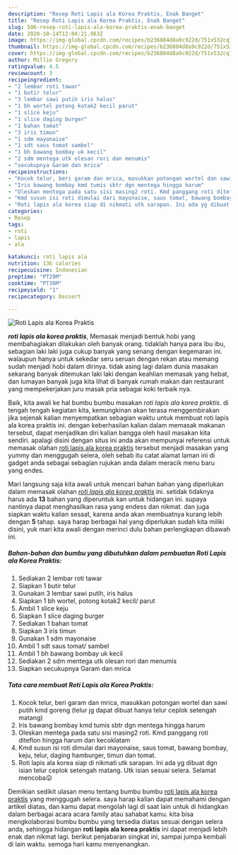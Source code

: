 ```yaml
---
description: "Resep Roti Lapis ala Korea Praktis, Enak Banget"
title: "Resep Roti Lapis ala Korea Praktis, Enak Banget"
slug: 506-resep-roti-lapis-ala-korea-praktis-enak-banget
date: 2020-10-14T12:04:21.963Z
image: https://img-global.cpcdn.com/recipes/b236884d8a9c922d/751x532cq70/roti-lapis-ala-korea-praktis-foto-resep-utama.jpg
thumbnail: https://img-global.cpcdn.com/recipes/b236884d8a9c922d/751x532cq70/roti-lapis-ala-korea-praktis-foto-resep-utama.jpg
cover: https://img-global.cpcdn.com/recipes/b236884d8a9c922d/751x532cq70/roti-lapis-ala-korea-praktis-foto-resep-utama.jpg
author: Millie Gregory
ratingvalue: 4.5
reviewcount: 3
recipeingredient:
- "2 lembar roti tawar"
- "1 butir telur"
- "3 lembar sawi putih iris halus"
- "1 bh wortel potong kotak2 kecil parut"
- "1 slice keju"
- "1 slice daging burger"
- "1 bahan tomat"
- "3 iris timun"
- "1 sdm mayonaise"
- "1 sdt saus tomat sambel"
- "1 bh bawang bombay uk kecil"
- "2 sdm mentega utk olesan rori dan menumis"
- "secukupnya Garam dan mrica"
recipeinstructions:
- "Kocok telur, beri garam dan mrica, masukkan potongan wortel dan sawi putih kmd goreng (telur jg dapat dibuat hanya telur ceplok setengah matang)"
- "Iris bawang bombay kmd tumis sbtr dgn mentega hingga harum"
- "Oleskan mentega pada satu sisi masing2 roti. Kmd panggang roti diteflon hingga harum dan kecoklatam"
- "Kmd susun isi roti dimulai dari mayonaise, saus tomat, bawang bombay, keju, telur, daging hamburger, timun dan tomat."
- "Roti lapis ala korea siap di nikmati utk sarapan. Ini ada yg dibuat dgn isian telur ceplok setengah matang. Utk isian sesuai selera. Selamat mencoba😛"
categories:
- Resep
tags:
- roti
- lapis
- ala

katakunci: roti lapis ala 
nutrition: 136 calories
recipecuisine: Indonesian
preptime: "PT29M"
cooktime: "PT30M"
recipeyield: "1"
recipecategory: Dessert

---
```



![Roti Lapis ala Korea Praktis](https://img-global.cpcdn.com/recipes/b236884d8a9c922d/751x532cq70/roti-lapis-ala-korea-praktis-foto-resep-utama.jpg)

<b><i>roti lapis ala korea praktis</i></b>, Memasak menjadi bentuk hobi yang membahagiakan dilakukan oleh banyak orang. tidaklah hanya para ibu ibu, sebagian laki laki juga cukup banyak yang senang dengan kegemaran ini. walaupun hanya untuk sekedar seru seruan dengan rekan atau memang sudah menjadi hobi dalam dirinya. tidak asing lagi dalam dunia masakan sekarang banyak ditemukan laki laki dengan keahlian memasak yang hebat, dan lumayan banyak juga kita lihat di banyak rumah makan dan restaurant yang mempekerjakan juru masak pria sebagai koki terbaik nya.

Baik, kita awali ke hal bumbu bumbu masakan <i>roti lapis ala korea praktis</i>. di tengah tengah kegiatan kita, kemungkinan akan terasa menggembirakan jika sejenak kalian menyempatkan sebagian waktu untuk membuat roti lapis ala korea praktis ini. dengan keberhasilan kalian dalam memasak makanan tersebut, dapat menjadikan diri kalian bangga oleh hasil masakan kita sendiri. apalagi disini dengan situs ini anda akan mempunyai referensi untuk memasak olahan <u>roti lapis ala korea praktis</u> tersebut menjadi masakan yang yummy dan menggugah selera, oleh sebab itu catat alamat laman ini di gadget anda sebagai sebagian rujukan anda dalam meracik menu baru yang endes.




Mari langsung saja kita awali untuk mencari bahan bahan yang diperlukan dalam memasak olahan <u><i>roti lapis ala korea praktis</i></u> ini. setidak tidaknya harus ada <b>13</b> bahan yang diperuntuk kan untuk hidangan ini. supaya nantinya dapat menghasilkan rasa yang endess dan nikmat. dan juga siapkan waktu kalian sesaat, karena anda akan membuatnya kurang lebih dengan <b>5</b> tahap. saya harap berbagai hal yang diperlukan sudah kita miliki disini, yuk mari kita awali dengan merinci dulu bahan perlengkapan dibawah ini.

<!--inarticleads1-->

##### Bahan-bahan dan bumbu yang dibutuhkan dalam pembuatan Roti Lapis ala Korea Praktis:

1. Sediakan 2 lembar roti tawar
1. Siapkan 1 butir telur
1. Gunakan 3 lembar sawi putih, iris halus
1. Siapkan 1 bh wortel, potong kotak2 kecil/ parut
1. Ambil 1 slice keju
1. Siapkan 1 slice daging burger
1. Sediakan 1 bahan tomat
1. Siapkan 3 iris timun
1. Gunakan 1 sdm mayonaise
1. Ambil 1 sdt saus tomat/ sambel
1. Ambil 1 bh bawang bombay uk kecil
1. Sediakan 2 sdm mentega utk olesan rori dan menumis
1. Siapkan secukupnya Garam dan mrica




<!--inarticleads2-->

##### Tata cara membuat Roti Lapis ala Korea Praktis:

1. Kocok telur, beri garam dan mrica, masukkan potongan wortel dan sawi putih kmd goreng (telur jg dapat dibuat hanya telur ceplok setengah matang)
1. Iris bawang bombay kmd tumis sbtr dgn mentega hingga harum
1. Oleskan mentega pada satu sisi masing2 roti. Kmd panggang roti diteflon hingga harum dan kecoklatam
1. Kmd susun isi roti dimulai dari mayonaise, saus tomat, bawang bombay, keju, telur, daging hamburger, timun dan tomat.
1. Roti lapis ala korea siap di nikmati utk sarapan. Ini ada yg dibuat dgn isian telur ceplok setengah matang. Utk isian sesuai selera. Selamat mencoba😛




Demikian sedikit ulasan menu tentang bumbu bumbu <u>roti lapis ala korea praktis</u> yang menggugah selera. saya harap kalian dapat memahami dengan artikel diatas, dan kamu dapat mengolah lagi di saat lain untuk di hidangkan dalam berbagai acara acara family atau sahabat kamu. kita bisa mengkolaborasi bumbu bumbu yang tersedia diatas sesuai dengan selera anda, sehingga hidangan <b>roti lapis ala korea praktis</b> ini dapat menjadi lebih enak dan nikmat lagi. berikut penjabaran singkat ini, sampai jumpa kembali di lain waktu. semoga hari kamu menyenangkan.
